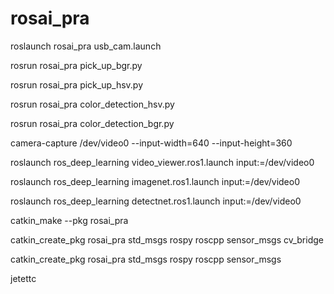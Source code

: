 # rosai_pra

roslaunch rosai_pra usb_cam.launch

rosrun rosai_pra pick_up_bgr.py

rosrun rosai_pra pick_up_hsv.py

rosrun rosai_pra color_detection_hsv.py

rosrun rosai_pra color_detection_bgr.py 

camera-capture /dev/video0 --input-width=640 --input-height=360

roslaunch ros_deep_learning video_viewer.ros1.launch input:=/dev/video0

roslaunch ros_deep_learning imagenet.ros1.launch input:=/dev/video0

roslaunch ros_deep_learning detectnet.ros1.launch input:=/dev/video0

catkin_make --pkg rosai_pra

catkin_create_pkg rosai_pra std_msgs rospy roscpp sensor_msgs cv_bridge

catkin_create_pkg rosai_pra std_msgs rospy roscpp sensor_msgs

jetettc

